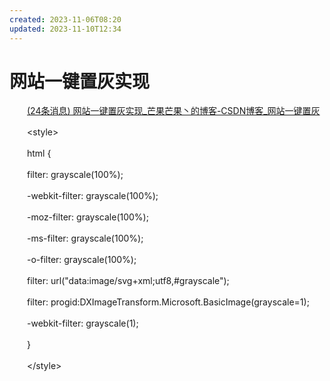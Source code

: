 ```yaml
---
created: 2023-11-06T08:20
updated: 2023-11-10T12:34
---
```

# 网站一键置灰实现

　　[(24条消息) 网站一键置灰实现_芒果芒果丶的博客-CSDN博客_网站一键置灰](https://blog.csdn.net/mangobot/article/details/126746463)

　　\<style\>

　　html {

　　filter: grayscale(100%);

　　-webkit-filter: grayscale(100%);

　　-moz-filter: grayscale(100%);

　　-ms-filter: grayscale(100%);

　　-o-filter: grayscale(100%);

　　filter: url("data:image/svg+xml;utf8,#grayscale");

　　filter: progid:DXImageTransform.Microsoft.BasicImage(grayscale=1);

　　-webkit-filter: grayscale(1);

　　}

　　\</style\>
